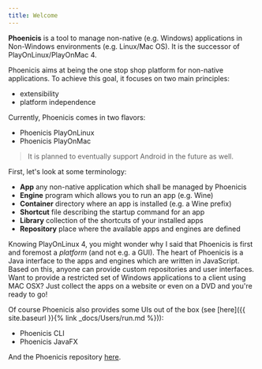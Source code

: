 ```yaml
---
title: Welcome
---
```


**Phoenicis** is a tool to manage non-native (e.g. Windows) applications in Non-Windows environments (e.g. Linux/Mac OS). It is the successor of PlayOnLinux/PlayOnMac 4.

Phoenicis aims at being the one stop shop platform for non-native applications. To achieve this goal, it focuses on two main principles:
* extensibility
* platform independence

Currently, Phoenicis comes in two flavors:
* Phoenicis PlayOnLinux
* Phoenicis PlayOnMac
> It is planned to eventually support Android in the future as well.

First, let's look at some terminology:
* **App** any non-native application which shall be managed by Phoenicis
* **Engine** program which allows you to run an app (e.g. Wine)
* **Container** directory where an app is installed (e.g. a Wine prefix)
* **Shortcut** file describing the startup command for an app
* **Library** collection of the shortcuts of your installed apps
* **Repository** place where the available apps and engines are defined

Knowing PlayOnLinux 4, you might wonder why I said that Phoenicis is first and foremost a _platform_ (and not e.g. a GUI). The heart of Phoenicis is a Java interface to the apps and engines which are written in JavaScript. Based on this, anyone can provide custom repositories and user interfaces. Want to provide a restricted set of Windows applications to a client using MAC OSX? Just collect the apps on a website or even on a DVD and you're ready to go!

Of course Phoenicis also provides some UIs out of the box (see [here]({{ site.baseurl }}{% link _docs/Users/run.md %})):
* Phoenicis CLI
* Phoenicis JavaFX

And the Phoenicis repository [here](https://github.com/PlayOnLinux/Scripts).